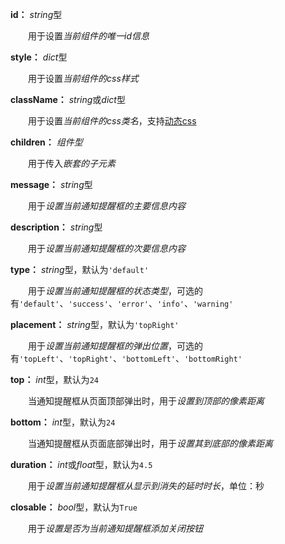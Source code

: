 **id：** *string*型

　　用于设置*当前组件的唯一id信息*

**style：** *dict*型

　　用于设置*当前组件的css样式*

**className：** *string*或*dict*型

　　用于设置*当前组件的css类名*，支持[动态css](/advanced-classname)

**children：** *组件型*

　　用于传入*嵌套的子元素*

**message：** *string*型

　　用于*设置当前通知提醒框的主要信息内容*

**description：** *string*型

　　用于*设置当前通知提醒框的次要信息内容*

**type：** *string*型，默认为`'default'`

　　用于*设置当前通知提醒框的状态类型*，可选的有`'default'`、`'success'`、`'error'`、`'info'`、`'warning'`

**placement：** *string*型，默认为`'topRight'`

　　用于*设置当前通知提醒框的弹出位置*，可选的有`'topLeft'`、`'topRight'`、`'bottomLeft'`、`'bottomRight'`

**top：** *int*型，默认为`24`

　　当通知提醒框从页面顶部弹出时，用于*设置到顶部的像素距离*

**bottom：** *int*型，默认为`24`

　　当通知提醒框从页面底部弹出时，用于*设置其到底部的像素距离*

**duration：** *int*或*float*型，默认为`4.5`

　　用于*设置当前通知提醒框从显示到消失的延时时长*，单位：秒

**closable：** *bool*型，默认为`True`

　　用于*设置是否为当前通知提醒框添加关闭按钮*